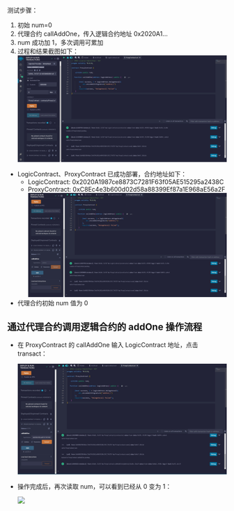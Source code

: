 测试步骤：
1. 初始 num=0
2. 代理合约 callAddOne，传入逻辑合约地址 0x2020A1...
3. num 成功加 1，多次调用可累加
4. 过程和结果截图如下：
![](https://github.com/ljjathena/2025-17-solidity-on-polkadot/raw/main/homework-3/1908/test/%E5%90%88%E7%BA%A6%E9%83%A8%E7%BD%B2%E6%88%90%E5%8A%9F.png)
- LogicContract、ProxyContract 已成功部署，合约地址如下：
   - LogicContract: 0x2020A1987ce8873C7281F63f05AE515295a2438C
   - ProxyContract: 0xC8Ec4e3b600d02d58a88399Ef87a1E968aE56a2F
![](https://github.com/ljjathena/2025-17-solidity-on-polkadot/raw/main/homework-3/1908/test/%E4%BB%A3%E7%90%86%E5%90%88%E7%BA%A6%E5%88%9D%E5%A7%8Bnum%E5%80%BC%E4%B8%BA0.png)
- 代理合约初始 num 值为 0

## 通过代理合约调用逻辑合约的 addOne 操作流程

- 在 ProxyContract 的 callAddOne 输入 LogicContract 地址，点击 transact：

   ![](https://github.com/ljjathena/2025-17-solidity-on-polkadot/raw/main/homework-3/1908/test/%E9%80%9A%E8%BF%87%E4%BB%A3%E7%90%86%E5%90%88%E7%BA%A6%E8%B0%83%E7%94%A8%E9%80%BB%E8%BE%91%E5%90%88%E7%BA%A6%E7%9A%84addOne%EF%BC%8C%E8%BE%93%E5%85%A5%E5%9C%B0%E5%9D%80%E5%B9%B6%E7%82%B9%E5%87%BBtransact.png)

- 操作完成后，再次读取 num，可以看到已经从 0 变为 1：

   ![](https://github.com/ljjathena/2025-17-solidity-on-polkadot/raw/main/homework-3/1908/test/%E6%93%8D%E4%BD%9C%E5%AE%8C%E6%88%90%E5%90%8E%EF%BC%8C%E5%86%8D%E6%AC%A1%E8%AF%BB%E5%8F%96num%EF%)
